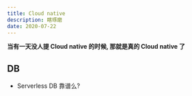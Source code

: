 ```yaml
---
title: Cloud native
description: 瞎琢磨
date: 2020-07-22
---
```


**当有一天没人提 Cloud native 的时候, 那就是真的 Cloud native 了**

## DB

* Serverless DB 靠谱么?
